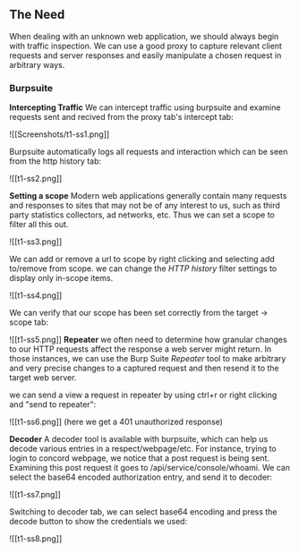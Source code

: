 ## The Need
When dealing with an unknown web application, we should always begin with traffic inspection.
We can use a good proxy to capture relevant client requests and server responses and easily manipulate a chosen request in arbitrary ways.

### Burpsuite
**Intercepting Traffic**
We can intercept traffic using burpsuite and examine requests sent and recived from the proxy tab's intercept tab:

![[Screenshots/t1-ss1.png]]

Burpsuite automatically logs all requests and interaction which can be seen from the http history tab:

![[t1-ss2.png]]

**Setting a scope**
Modern web applications generally contain many requests and responses to sites that may not be of any interest to us, such as third party statistics collectors, ad networks, etc.
Thus we can set a scope to filter all this out.

![[t1-ss3.png]]

We can add or remove a url to scope by right clicking and selecting add to/remove from scope.
we can change the _HTTP history_ filter settings to display only in-scope items.

![[t1-ss4.png]]

We can verify that our scope has been set correctly from the target -> scope tab:

![[t1-ss5.png]]
**Repeater**
we often need to determine how granular changes to our HTTP requests affect the response a web server might return. In those instances, we can use the Burp Suite _Repeater_ tool to make arbitrary and very precise changes to a captured request and then resend it to the target web server.

we can send a view a request in repeater by using ctrl+r or right clicking and "send to repeater":

![[t1-ss6.png]]
(here we get a 401 unauthorized response)


**Decoder**
A decoder tool is available with burpsuite, which can help us decode various entries in a respect/webpage/etc.
For instance, trying to login to concord webpage, we notice that a post request is being sent.
Examining this post request it goes to /api/service/console/whoami.
We can select the base64 encoded authorization entry, and send it to decoder:

![[t1-ss7.png]]

Switching to decoder tab, we can select base64 encoding and press the decode button to show the credentials we used:

![[t1-ss8.png]]